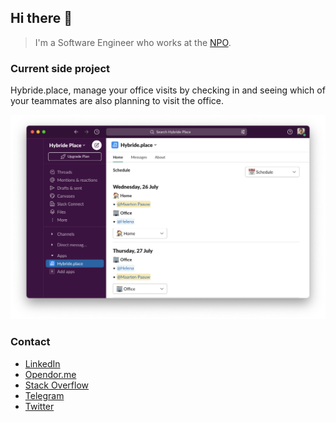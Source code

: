 ## Hi there 👋

>  I'm a Software Engineer who works at the [NPO](https://over.npo.nl/).

### Current side project

Hybride.place, manage your office visits by checking in and seeing which of your teammates are also planning to visit the office.

<p align="center">
    <a href="https://hybride.place" target="_blank">
        <picture>
            <source media="(prefers-color-scheme: dark)" srcset="https://raw.githubusercontent.com/maartenpaauw/maartenpaauw/main/hybride-place-dark.png" />
            <img alt="Hybride.place Slack application" src="https://raw.githubusercontent.com/maartenpaauw/maartenpaauw/main/hybride-place-light.png" />
        </picture>
    </a>
</p>

### Contact

- [LinkedIn](https://www.linkedin.com/in/paauw/)
- [Opendor.me](https://opendor.me/@maartenpaauw)
- [Stack Overflow](https://stackoverflow.com/users/2940668/maartenpaauw)
- [Telegram](https://t.me/maartenpaauw)
- [Twitter](https://twitter.com/maartenpaauw)
